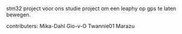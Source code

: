 stm32 project voor ons studie project om een leaphy op gps te laten bewegen.


contributers: 
Mika-Dahl
Gio-v-O
Twannie01
Marazu
